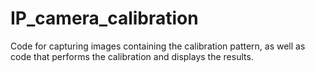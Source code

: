 # IP_camera_calibration
Code for capturing images containing the calibration pattern, as well as code that performs the calibration and displays the results.
